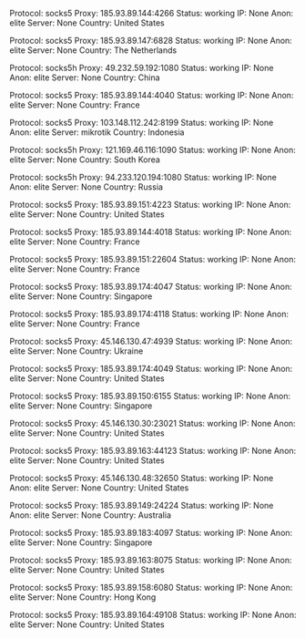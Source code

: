 Protocol: socks5
Proxy: 185.93.89.144:4266
Status: working
IP: None
Anon: elite
Server: None
Country: United States

Protocol: socks5
Proxy: 185.93.89.147:6828
Status: working
IP: None
Anon: elite
Server: None
Country: The Netherlands

Protocol: socks5h
Proxy: 49.232.59.192:1080
Status: working
IP: None
Anon: elite
Server: None
Country: China

Protocol: socks5
Proxy: 185.93.89.144:4040
Status: working
IP: None
Anon: elite
Server: None
Country: France

Protocol: socks5
Proxy: 103.148.112.242:8199
Status: working
IP: None
Anon: elite
Server: mikrotik
Country: Indonesia

Protocol: socks5h
Proxy: 121.169.46.116:1090
Status: working
IP: None
Anon: elite
Server: None
Country: South Korea

Protocol: socks5h
Proxy: 94.233.120.194:1080
Status: working
IP: None
Anon: elite
Server: None
Country: Russia

Protocol: socks5
Proxy: 185.93.89.151:4223
Status: working
IP: None
Anon: elite
Server: None
Country: United States

Protocol: socks5
Proxy: 185.93.89.144:4018
Status: working
IP: None
Anon: elite
Server: None
Country: France

Protocol: socks5
Proxy: 185.93.89.151:22604
Status: working
IP: None
Anon: elite
Server: None
Country: France

Protocol: socks5
Proxy: 185.93.89.174:4047
Status: working
IP: None
Anon: elite
Server: None
Country: Singapore

Protocol: socks5
Proxy: 185.93.89.174:4118
Status: working
IP: None
Anon: elite
Server: None
Country: France

Protocol: socks5
Proxy: 45.146.130.47:4939
Status: working
IP: None
Anon: elite
Server: None
Country: Ukraine

Protocol: socks5
Proxy: 185.93.89.174:4049
Status: working
IP: None
Anon: elite
Server: None
Country: United States

Protocol: socks5
Proxy: 185.93.89.150:6155
Status: working
IP: None
Anon: elite
Server: None
Country: Singapore

Protocol: socks5
Proxy: 45.146.130.30:23021
Status: working
IP: None
Anon: elite
Server: None
Country: United States

Protocol: socks5
Proxy: 185.93.89.163:44123
Status: working
IP: None
Anon: elite
Server: None
Country: United States

Protocol: socks5
Proxy: 45.146.130.48:32650
Status: working
IP: None
Anon: elite
Server: None
Country: United States

Protocol: socks5
Proxy: 185.93.89.149:24224
Status: working
IP: None
Anon: elite
Server: None
Country: Australia

Protocol: socks5
Proxy: 185.93.89.183:4097
Status: working
IP: None
Anon: elite
Server: None
Country: Singapore

Protocol: socks5
Proxy: 185.93.89.163:8075
Status: working
IP: None
Anon: elite
Server: None
Country: United States

Protocol: socks5
Proxy: 185.93.89.158:6080
Status: working
IP: None
Anon: elite
Server: None
Country: Hong Kong

Protocol: socks5
Proxy: 185.93.89.164:49108
Status: working
IP: None
Anon: elite
Server: None
Country: United States

